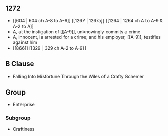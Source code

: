 ## 1272
- [[604 | 604 ch A-8 to A-9]] [[1267 | 1267a]] [[1264 | 1264 ch A to A-9 &amp; A-2 to A]] 
- A, at the instigation of [[A-9]], unknowingly commits a crime
- A, innocent, is arrested for a crime; and his employer, [[A-9]], testifies against him
- [[866]] [[329 | 329 ch A-2 to A-9]] 

## B Clause
- Falling Into Misfortune Through the Wiles of a Crafty Schemer

## Group
- Enterprise

### Subgroup
- Craftiness

